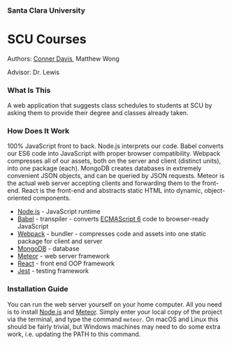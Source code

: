 ### Santa Clara University 
# SCU Courses

Authors: [Conner Davis](http://connerdavis.xyz), Matthew Wong

Advisor: Dr. Lewis

### What Is This

A web application that suggests class schedules to students at SCU by asking them to provide their degree and classes already taken.

### How Does It Work

100% JavaScript front to back. Node.js interprets our code. Babel converts our ES6 code into JavaScript with proper browser compatibility. Webpack compresses all of our assets, both on the server and client (distinct units), into one package (each). MongoDB creates databases in extremely convenient JSON objects, and can be queried by JSON requests. Meteor is the actual web server accepting clients and forwarding them to the front-end. React is the front-end and abstracts static HTML into dynamic, object-oriented components.

* [Node.js](https://nodejs.org/en/) - JavaScript runtime
* [Babel](https://babeljs.io/) - transpiler - converts [ECMAScript 6](https://www.ecma-international.org/ecma-262/6.0/) code to browser-ready JavaScript
* [Webpack](https://webpack.js.org/) - bundler - compresses code and assets into one static package for client and server
* [MongoDB](https://www.mongodb.com/) - database
* [Meteor](https://www.meteor.com/) - web server framework
* [React](https://reactjs.org/) - front end OOP framework
* [Jest](https://jestjs.io/) - testing framework

### Installation Guide

You can run the web server yourself on your home computer. All you need is to install [Node.js](https://nodejs.org/en/) and [Meteor](https://www.meteor.com/install). Simply enter your local copy of the project via the terminal, and type the command `meteor`. On macOS and Linux this should be fairly trivial, but Windows machines may need to do some extra work, i.e. updating the PATH to this command.
